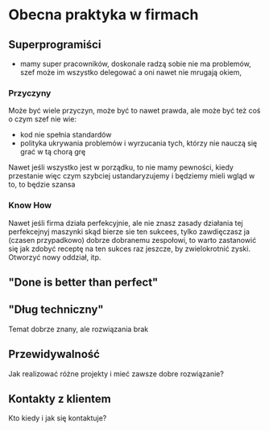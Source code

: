 # Obecna praktyka w firmach


## Superprogramiści
+ mamy super pracowników, doskonale radzą sobie
nie ma problemów, szef może im wszystko delegować a oni nawet nie mrugają okiem,

### Przyczyny
 Może być wiele przyczyn, może być to nawet prawda,
 ale może być też coś o czym szef nie wie:
 
+ kod nie spełnia standardów
+ polityka ukrywania problemów i wyrzucania tych, którzy nie nauczą się grać w tą chorą grę

Nawet jeśli wszystko jest w porządku, to nie mamy pewności, kiedy przestanie
więc czym szybciej ustandaryzujemy i będziemy mieli wgląd w to, to będzie szansa


### Know How

Nawet jeśli firma działa perfekcyjnie, ale nie znasz zasady działania tej perfekcejnyj maszynki
skąd bierze sie ten sukcees, tylko zawdięczasz ja (czasen przypadkowo) dobrze dobranemu zespołowi,
to warto zastanowić się jak zdobyć receptę na ten sukces raz jeszcze, by zwielokrotnić zyski.
Otworzyć nowy oddział, itp. 



## "Done is better than perfect"


## "Dług techniczny"

Temat dobrze znany, ale rozwiązania brak



## Przewidywalność

Jak realizować różne projekty i mieć zawsze dobre rozwiązanie?


## Kontakty z klientem

Kto kiedy i jak się kontaktuje?

